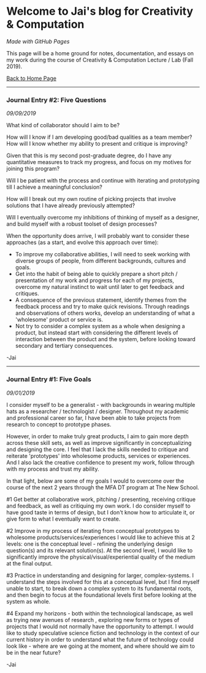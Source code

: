 # Welcome to Jai's blog for Creativity & Computation
_Made with GitHub Pages_

This page will be a home ground for notes, documentation, and essays on my work during the course of Creativity & Computation Lecture / Lab (Fall 2019).

[Back to Home Page](http://dhananjaih.github.io/site/)

***

### Journal Entry #2: Five Questions
_09/09/2019_

What kind of collaborator should I aim to be?

How will I know if I am developing good/bad qualities as a team member? How will I know whether my ability to present and critique is improving?

Given that this is my second post-graduate degree, do I have any quantitative measures to track my progress, and focus on my motives for joining this program?

Will I be patient with the process and continue with iterating and prototyping till I achieve a meaningful conclusion?

How will I break out my own routine of picking projects that involve solutions that I have already previously attempted?

Will I eventually overcome my inhibitions of thinking of myself as a designer, and build myself with a robust toolset of design processes?

When the opportunity does arrive, I will probably want to consider these approaches (as a start, and evolve this approach over time):
- To improve my collaborative abilities, I will need to seek working with diverse groups of people, from different backgrounds, cultures and goals.
- Get into the habit of being able to quickly prepare a short pitch / presentation of my work and progress for each of my projects, overcome my natural instinct to wait until later to get feedback and critiques.
- A consequence of the previous statement, identify themes from the feedback process and try to make quick revisions. Through readings and observations of others works, develop an understanding of what a 'wholesome' product or service is.
- Not try to consider a complex system as a whole when designing a product, but instead start with considering the different levels of interaction between the product and the system, before looking toward secondary and tertiary consequences.

\-Jai

***

### Journal Entry #1: Five Goals
_09/01/2019_

I consider myself to be a generalist - with backgrounds in wearing multiple hats as a researcher / technologist / designer. Throughout my academic and professional career so far, I have been able to take projects from research to concept to prototype phases.

However, in order to make truly great products, I aim to gain more depth across these skill sets, as well as improve significantly in conceptualizing and designing the core. I feel that I lack the skills needed to critique and reiterate 'prototypes' into wholesome products, services or experiences. And I also lack the creative confidence to present my work, follow through with my process and trust my ability.

In that light, below are some of my goals I would to overcome over the course of the next 2 years through the MFA DT program at The New School.

#1 Get better at collaborative work, pitching / presenting, receiving critique and feedback, as well as critiquing my own work.
I do consider myself to have good taste in terms of design, but I don't know how to articulate it, or give form to what I eventually want to create.

#2 Improve in my process of iterating from conceptual prototypes to wholesome products/services/experiences
I would like to achieve this at 2 levels: one is the conceptual level - refining the underlying design question(s) and its relevant solution(s). At the second level, I would like to significantly improve the physical/visual/experiential quality of the medium at the final output.

#3 Practice in understanding and designing for larger, complex-systems. I understand the steps involved for this at a conceptual level, but I find myself unable to start, to break down a complex system to its fundamental roots, and then begin to focus at the foundational levels first before looking at the system as whole.

#4 Expand my horizons - both within the technological landscape, as well as trying new avenues of research , exploring new forms or types of projects that I would not normally have the opportunity to attempt. I would like to study speculative science fiction and technology in the context of our current history in order to understand what the future of technology could look like - where are we going at the moment, and where should we aim to be in the near future?

\-Jai
